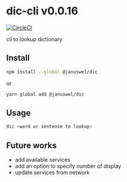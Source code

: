 dic-cli v0.0.16
===

[![CircleCI](https://circleci.com/gh/januswel/dic/tree/master.svg?style=svg)](https://circleci.com/gh/januswel/dic/tree/master)

cli to lookup dictionary

Install
---

```sh
npm install --global @januswel/dic
```

or

```sh
yarn global add @januswel/dic
```

Usage
---

```sh
dic <word or sentense to lookup>
```

Future works
---

- add available services
- add an option to specify number of display
- update services from network
